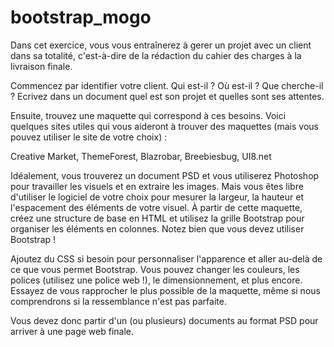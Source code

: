 # bootstrap_mogo
Dans cet exercice, vous vous entraînerez à gerer un projet avec un client dans sa totalité, c'est-à-dire de la rédaction du cahier des charges à la livraison finale.

Commencez par identifier votre client. Qui est-il ? Où est-il ? Que cherche-il ? Ecrivez dans un document quel est son projet et quelles sont ses attentes.

Ensuite, trouvez une maquette qui correspond à ces besoins. Voici quelques sites utiles qui vous aideront à trouver des maquettes (mais vous pouvez utiliser le site de votre choix) :

Creative Market, ThemeForest, Blazrobar, Breebiesbug, UI8.net

Idéalement, vous trouverez un document PSD et vous utiliserez Photoshop pour travailler les visuels et en extraire les images. Mais vous êtes libre d'utiliser le logiciel de votre choix pour mesurer la largeur, la hauteur et l'espacement des éléments de votre visuel. À partir de cette maquette, créez une structure de base en HTML et utilisez la grille Bootstrap pour organiser les éléments en colonnes. Notez bien que vous devez utiliser Bootstrap !

Ajoutez du CSS si besoin pour personnaliser l'apparence et aller au-delà de ce que vous permet Bootstrap. Vous pouvez changer les couleurs, les polices (utilisez une police web !), le dimensionnement, et plus encore. Essayez de vous rapprocher le plus possible de la maquette, même si nous comprendrons si la ressemblance n'est pas parfaite.

Vous devez donc partir d'un (ou plusieurs) documents au format PSD pour arriver à une page web finale.

